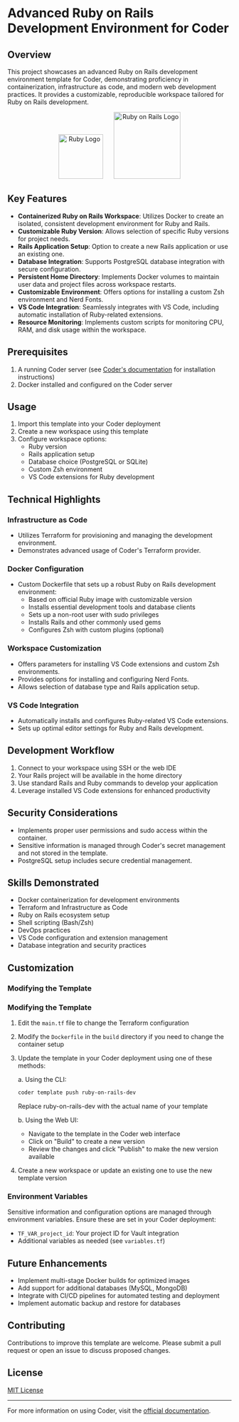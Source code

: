 # Advanced Ruby on Rails Development Environment for Coder

## Overview

This project showcases an advanced Ruby on Rails development environment template for Coder, demonstrating proficiency in containerization, infrastructure as code, and modern web development practices. It provides a customizable, reproducible workspace tailored for Ruby on Rails development.

<div align="center">
  <img src="https://upload.wikimedia.org/wikipedia/commons/7/73/Ruby_logo.svg" width="100" alt="Ruby Logo">
  &nbsp;&nbsp;&nbsp;&nbsp;
  <img src="https://upload.wikimedia.org/wikipedia/commons/6/62/Ruby_On_Rails_Logo.svg" width="150" alt="Ruby on Rails Logo">
</div>

## Key Features

- **Containerized Ruby on Rails Workspace**: Utilizes Docker to create an isolated, consistent development environment for Ruby and Rails.
- **Customizable Ruby Version**: Allows selection of specific Ruby versions for project needs.
- **Rails Application Setup**: Option to create a new Rails application or use an existing one.
- **Database Integration**: Supports PostgreSQL database integration with secure configuration.
- **Persistent Home Directory**: Implements Docker volumes to maintain user data and project files across workspace restarts.
- **Customizable Environment**: Offers options for installing a custom Zsh environment and Nerd Fonts.
- **VS Code Integration**: Seamlessly integrates with VS Code, including automatic installation of Ruby-related extensions.
- **Resource Monitoring**: Implements custom scripts for monitoring CPU, RAM, and disk usage within the workspace.

## Prerequisites

1. A running Coder server (see [Coder's documentation](https://coder.com/docs/v2/latest/install) for installation instructions)
2. Docker installed and configured on the Coder server

## Usage

1. Import this template into your Coder deployment
2. Create a new workspace using this template
3. Configure workspace options:
   - Ruby version
   - Rails application setup
   - Database choice (PostgreSQL or SQLite)
   - Custom Zsh environment
   - VS Code extensions for Ruby development

## Technical Highlights

### Infrastructure as Code

- Utilizes Terraform for provisioning and managing the development environment.
- Demonstrates advanced usage of Coder's Terraform provider.

### Docker Configuration

- Custom Dockerfile that sets up a robust Ruby on Rails development environment:
  - Based on official Ruby image with customizable version
  - Installs essential development tools and database clients
  - Sets up a non-root user with sudo privileges
  - Installs Rails and other commonly used gems
  - Configures Zsh with custom plugins (optional)

### Workspace Customization

- Offers parameters for installing VS Code extensions and custom Zsh environments.
- Provides options for installing and configuring Nerd Fonts.
- Allows selection of database type and Rails application setup.

### VS Code Integration

- Automatically installs and configures Ruby-related VS Code extensions.
- Sets up optimal editor settings for Ruby and Rails development.

## Development Workflow

1. Connect to your workspace using SSH or the web IDE
2. Your Rails project will be available in the home directory
3. Use standard Rails and Ruby commands to develop your application
4. Leverage installed VS Code extensions for enhanced productivity

## Security Considerations

- Implements proper user permissions and sudo access within the container.
- Sensitive information is managed through Coder's secret management and not stored in the template.
- PostgreSQL setup includes secure credential management.

## Skills Demonstrated

- Docker containerization for development environments
- Terraform and Infrastructure as Code
- Ruby on Rails ecosystem setup
- Shell scripting (Bash/Zsh)
- DevOps practices
- VS Code configuration and extension management
- Database integration and security practices

## Customization

### Modifying the Template

### Modifying the Template

1. Edit the `main.tf` file to change the Terraform configuration
2. Modify the `Dockerfile` in the `build` directory if you need to change the container setup
3. Update the template in your Coder deployment using one of these methods:

   a. Using the CLI:

   ```bash
   coder template push ruby-on-rails-dev
   ```

   Replace ruby-on-rails-dev with the actual name of your template

   b. Using the Web UI:

   - Navigate to the template in the Coder web interface
   - Click on "Build" to create a new version
   - Review the changes and click "Publish" to make the new version available

4. Create a new workspace or update an existing one to use the new template version

### Environment Variables

Sensitive information and configuration options are managed through environment variables. Ensure these are set in your Coder deployment:

- `TF_VAR_project_id`: Your project ID for Vault integration
- Additional variables as needed (see `variables.tf`)

## Future Enhancements

- Implement multi-stage Docker builds for optimized images
- Add support for additional databases (MySQL, MongoDB)
- Integrate with CI/CD pipelines for automated testing and deployment
- Implement automatic backup and restore for databases

## Contributing

Contributions to improve this template are welcome. Please submit a pull request or open an issue to discuss proposed changes.

## License

[MIT License](LICENSE)

---

For more information on using Coder, visit the [official documentation](https://coder.com/docs).
